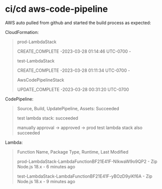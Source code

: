 # ci/cd aws-code-pipeline

AWS auto pulled from github and started the build process as expected:

CloudFormation:
>prod-LambdaStack
>
>CREATE_COMPLETE	-2023-03-28 01:14:46 UTC-0700	-
>
>test-LambdaStack
>
>CREATE_COMPLETE	-2023-03-28 01:11:34 UTC-0700	-
>
>AwsCodePipelineStack
>
>UPDATE_COMPLETE	-2023-03-28 00:31:20 UTC-0700

CodePipeline:
> Source, Build, UpdatePipeline, Assets: Succeeded
> 
> test lambda stack: succeeded
> 
> manually approval -> approved -> prod test lambda stack also succeeded

Lambda:
> Function Name,                                 Package Type,  Runtime,       Last Modified  
>  
> prod-LambdaStack-LambdaFunctionBF21E41F-NIkwaW9o9QP2	-	Zip	Node.js 18.x	- 6 minutes ago
> 
> test-LambdaStack-LambdaFunctionBF21E41F-yBOzD9yiKf6A	-	Zip	Node.js 18.x	- 9 minutes ago
